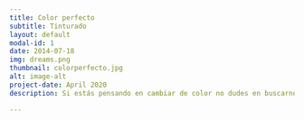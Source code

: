 ```yaml
---
title: Color perfecto
subtitle: Tinturado
layout: default
modal-id: 1
date: 2014-07-18
img: dreams.png
thumbnail: colorperfecto.jpg
alt: image-alt
project-date: April 2020
description: Si estás pensando en cambiar de color no dudes en buscarnos, nosotros te asesoramos:).

---
```

